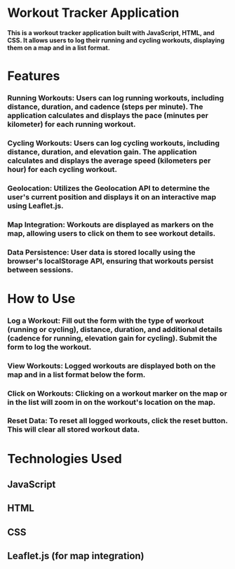 # Workout Tracker Application
#### This is a workout tracker application built with JavaScript, HTML, and CSS. It allows users to log their running and cycling workouts, displaying them on a map and in a list format.

# Features
### Running Workouts: Users can log running workouts, including distance, duration, and cadence (steps per minute). The application calculates and displays the pace (minutes per kilometer) for each running workout.

### Cycling Workouts: Users can log cycling workouts, including distance, duration, and elevation gain. The application calculates and displays the average speed (kilometers per hour) for each cycling workout.

### Geolocation: Utilizes the Geolocation API to determine the user's current position and displays it on an interactive map using Leaflet.js.

### Map Integration: Workouts are displayed as markers on the map, allowing users to click on them to see workout details.

### Data Persistence: User data is stored locally using the browser's localStorage API, ensuring that workouts persist between sessions.

# How to Use
### Log a Workout: Fill out the form with the type of workout (running or cycling), distance, duration, and additional details (cadence for running, elevation gain for cycling). Submit the form to log the workout.

### View Workouts: Logged workouts are displayed both on the map and in a list format below the form.

### Click on Workouts: Clicking on a workout marker on the map or in the list will zoom in on the workout's location on the map.

### Reset Data: To reset all logged workouts, click the reset button. This will clear all stored workout data.

# Technologies Used
## JavaScript
## HTML
## CSS
## Leaflet.js (for map integration)